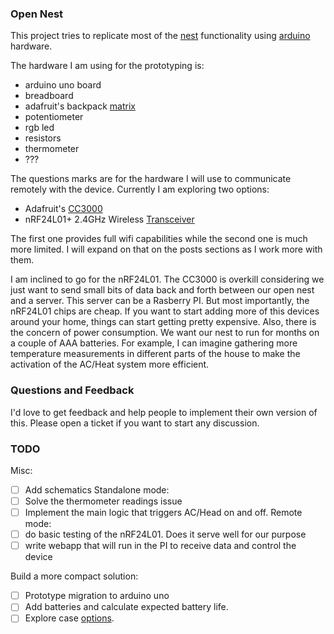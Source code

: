 ### Open Nest

This project tries to replicate most of the [nest](www.nest.com) functionality
using [arduino](https://www.arduino.cc) hardware.

The hardware I am using for the prototyping is:

- arduino uno board
- breadboard
- adafruit's backpack [matrix](https://www.adafruit.com/products/872)
- potentiometer
- rgb led
- resistors
- thermometer
- ???

The questions marks are for the hardware I will use to communicate remotely with the
device. Currently I am exploring two options:

- Adafruit's [CC3000](https://www.adafruit.com/products/1469)
- nRF24L01+ 2.4GHz Wireless [Transceiver](http://www.amazon.com/nRF24L01-Wireless-Transceiver-Arduino-Compatible/dp/B00E594ZX0/ref=sr_1_1?ie=UTF8&qid=1441073822&sr=8-1&keywords=arduino+wireless)

The first one provides full wifi capabilities while the second one is much more
limited. I will expand on that on the posts sections as I work more with them.

I am inclined to go for the nRF24L01. The CC3000 is overkill considering we just
want to send small bits of data back and forth between our open nest and a server.
This server can be a Rasberry PI. But most importantly, the nRF24L01 chips are
cheap. If you want to start adding more of this devices around your home, things
can start getting pretty expensive. Also, there is the concern of power consumption.
We want our nest to run for months on a couple of AAA batteries. For example, I
can imagine gathering more temperature measurements in different parts of the house
to make the activation of the AC/Heat system more efficient.

### Questions and Feedback

I'd love to get feedback and help people to implement their own version of this. Please
open a ticket if you want to start any discussion.

### TODO

Misc:
  - [ ] Add schematics
Standalone mode:
  - [ ] Solve the thermometer readings issue
  - [ ] Implement the main logic that triggers AC/Head on and off.
Remote mode:
  - [ ] do basic testing of the nRF24L01. Does it serve well for our purpose
  - [ ] write webapp that will run in the PI to receive data and control the device

Build a more compact solution:
  - [ ] Prototype migration to arduino uno
  - [ ] Add batteries and calculate expected battery life.
  - [ ] Explore case [options](http://blog.particle.io/2014/01/17/open-source-thermostat/).
